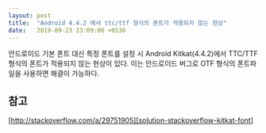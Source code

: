 ```yaml
---
layout: post
title:  "Android 4.4.2 에서 ttc/ttf 형식의 폰트가 적용되지 않는 현상"
date:   2019-09-23 23:09:00 +0530
---
```


안드로이드 기본 폰트 대신 특정 폰트를 설정 시 Android Kitkat(4.4.2)에서 TTC/TTF 형식의 폰트가 적용되지 않는 현상이 있다.
이는 안드로이드 버그로 OTF 형식의 폰트파일을 사용하면 해결이 가능하다.


## 참고
[http://stackoverflow.com/a/29751905][solution-stackoverflow-kitkat-font]

[solution-stackoverflow-kitkat-font]: http://stackoverflow.com/a/29751905
